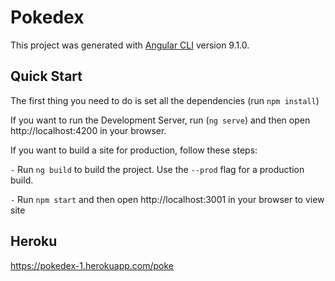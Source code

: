 # Pokedex

This project was generated with [Angular CLI](https://github.com/angular/angular-cli) version 9.1.0.

## Quick Start

The first thing you need to do is set all the dependencies (run `npm install`)  

If you want to run the Development Server, run (`ng serve`) and then open http://localhost:4200 in your browser.  

If you want to build a site for production, follow these steps:  

 `-` Run `ng build` to build the project. Use the `--prod` flag for a production build.  

 `-` Run `npm start` and then open http://localhost:3001 in your browser to view site  

## Heroku 
https://pokedex-1.herokuapp.com/poke
